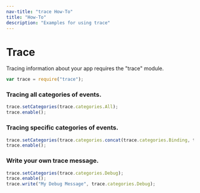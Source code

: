 ```yaml
---
nav-title: "trace How-To"
title: "How-To"
description: "Examples for using trace"
---
```

# Trace
Tracing information about your app requires the "trace" module.
``` JavaScript
var trace = require("trace");
```
### Tracing all categories of events.
``` JavaScript
trace.setCategories(trace.categories.All);
trace.enable();
```
### Tracing specific categories of events.
``` JavaScript
trace.setCategories(trace.categories.concat(trace.categories.Binding, trace.categories.Debug, trace.categories.Layout, trace.categories.NativeLifecycle, trace.categories.Navigation, trace.categories.Style, trace.categories.ViewHierarchy, trace.categories.VisualTreeEvents));
trace.enable();
```
### Write your own trace message.
``` JavaScript
trace.setCategories(trace.categories.Debug);
trace.enable();
trace.write("My Debug Message", trace.categories.Debug);
```
